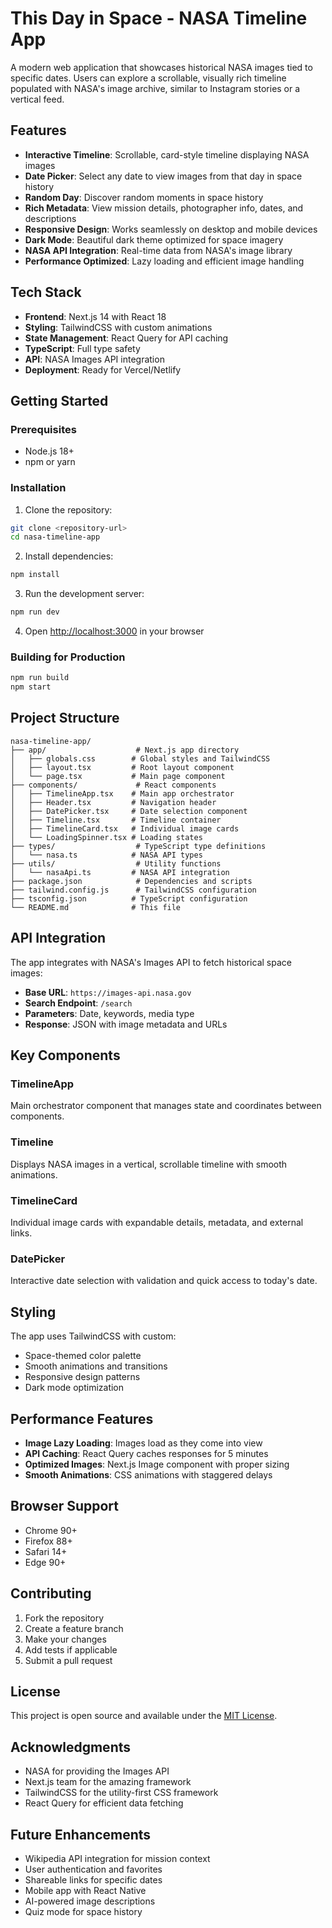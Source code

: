 # This Day in Space - NASA Timeline App

A modern web application that showcases historical NASA images tied to specific dates. Users can explore a scrollable, visually rich timeline populated with NASA's image archive, similar to Instagram stories or a vertical feed.

## Features

- **Interactive Timeline**: Scrollable, card-style timeline displaying NASA images
- **Date Picker**: Select any date to view images from that day in space history
- **Random Day**: Discover random moments in space history
- **Rich Metadata**: View mission details, photographer info, dates, and descriptions
- **Responsive Design**: Works seamlessly on desktop and mobile devices
- **Dark Mode**: Beautiful dark theme optimized for space imagery
- **NASA API Integration**: Real-time data from NASA's image library
- **Performance Optimized**: Lazy loading and efficient image handling

## Tech Stack

- **Frontend**: Next.js 14 with React 18
- **Styling**: TailwindCSS with custom animations
- **State Management**: React Query for API caching
- **TypeScript**: Full type safety
- **API**: NASA Images API integration
- **Deployment**: Ready for Vercel/Netlify

## Getting Started

### Prerequisites

- Node.js 18+ 
- npm or yarn

### Installation

1. Clone the repository:
```bash
git clone <repository-url>
cd nasa-timeline-app
```

2. Install dependencies:
```bash
npm install
```

3. Run the development server:
```bash
npm run dev
```

4. Open [http://localhost:3000](http://localhost:3000) in your browser

### Building for Production

```bash
npm run build
npm start
```

## Project Structure

```
nasa-timeline-app/
├── app/                    # Next.js app directory
│   ├── globals.css        # Global styles and TailwindCSS
│   ├── layout.tsx         # Root layout component
│   └── page.tsx           # Main page component
├── components/             # React components
│   ├── TimelineApp.tsx    # Main app orchestrator
│   ├── Header.tsx         # Navigation header
│   ├── DatePicker.tsx     # Date selection component
│   ├── Timeline.tsx       # Timeline container
│   ├── TimelineCard.tsx   # Individual image cards
│   └── LoadingSpinner.tsx # Loading states
├── types/                  # TypeScript type definitions
│   └── nasa.ts            # NASA API types
├── utils/                  # Utility functions
│   └── nasaApi.ts         # NASA API integration
├── package.json            # Dependencies and scripts
├── tailwind.config.js      # TailwindCSS configuration
├── tsconfig.json          # TypeScript configuration
└── README.md              # This file
```

## API Integration

The app integrates with NASA's Images API to fetch historical space images:

- **Base URL**: `https://images-api.nasa.gov`
- **Search Endpoint**: `/search`
- **Parameters**: Date, keywords, media type
- **Response**: JSON with image metadata and URLs

## Key Components

### TimelineApp
Main orchestrator component that manages state and coordinates between components.

### Timeline
Displays NASA images in a vertical, scrollable timeline with smooth animations.

### TimelineCard
Individual image cards with expandable details, metadata, and external links.

### DatePicker
Interactive date selection with validation and quick access to today's date.

## Styling

The app uses TailwindCSS with custom:
- Space-themed color palette
- Smooth animations and transitions
- Responsive design patterns
- Dark mode optimization

## Performance Features

- **Image Lazy Loading**: Images load as they come into view
- **API Caching**: React Query caches responses for 5 minutes
- **Optimized Images**: Next.js Image component with proper sizing
- **Smooth Animations**: CSS animations with staggered delays

## Browser Support

- Chrome 90+
- Firefox 88+
- Safari 14+
- Edge 90+

## Contributing

1. Fork the repository
2. Create a feature branch
3. Make your changes
4. Add tests if applicable
5. Submit a pull request

## License

This project is open source and available under the [MIT License](LICENSE).

## Acknowledgments

- NASA for providing the Images API
- Next.js team for the amazing framework
- TailwindCSS for the utility-first CSS framework
- React Query for efficient data fetching

## Future Enhancements

- Wikipedia API integration for mission context
- User authentication and favorites
- Shareable links for specific dates
- Mobile app with React Native
- AI-powered image descriptions
- Quiz mode for space history